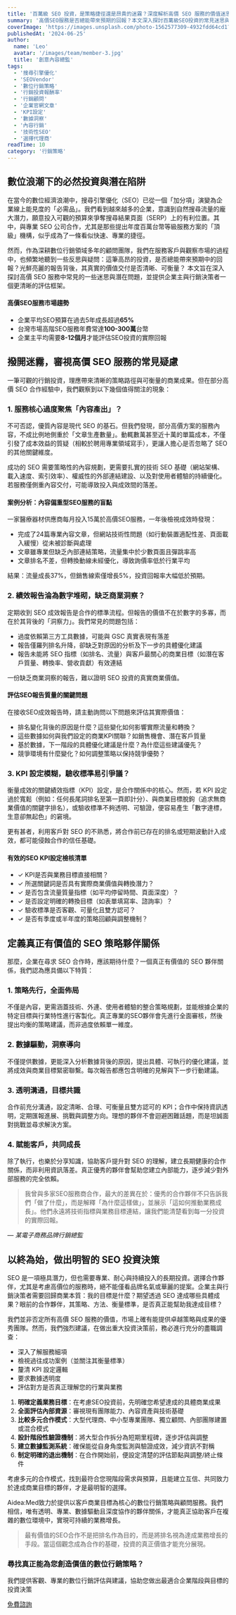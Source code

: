 ```yaml
---
title: '百萬級 SEO 投資，是策略捷徑還是昂貴的迷霧？深度解析高價 SEO 服務的價值迷思'
summary: '高價SEO服務是否總能帶來預期的回報？本文深入探討百萬級SEO投資的常見迷思與潛在問題，提供企業主與行銷決策者一個更清晰的評估框架。'
coverImage: 'https://images.unsplash.com/photo-1562577309-4932fdd64cd1?auto=format&fit=crop&w=1920'
publishedAt: '2024-06-25'
author:
  name: 'Leo'
  avatar: '/images/team/member-3.jpg'
  title: '創意內容總監'
tags:
  - '搜尋引擎優化'
  - 'SEOVendor'
  - '數位行銷策略'
  - '行銷投資報酬率'
  - '行銷顧問'
  - '企業官網文章'
  - 'KPI設定'
  - '數據洞察'
  - '內容行銷'
  - '技術性SEO'
  - '選擇代理商'
readTime: 10
category: '行銷策略'
---
```


## 數位浪潮下的必然投資與潛在陷阱

在當今的數位經濟浪潮中，搜尋引擎優化（SEO）已從一個「加分項」演變為企業線上能見度的「必需品」。我們看到越來越多的企業，意識到自然搜尋流量的龐大潛力，願意投入可觀的預算來爭奪搜尋結果頁面（SERP）上的有利位置。其中，與專業 SEO 公司合作，尤其是那些提出年度百萬台幣等級服務方案的「頂級」機構，似乎成為了一條看似快速、專業的捷徑。

然而，作為深耕數位行銷領域多年的顧問團隊，我們在服務客戶與觀察市場的過程中，也頻繁地聽到一些反思與疑問：這筆高昂的投資，是否總能帶來預期中的回報？光鮮亮麗的報告背後，其真實的價值交付是否清晰、可衡量？ 本文旨在深入探討高價 SEO 服務中常見的一些迷思與潛在問題，並提供企業主與行銷決策者一個更清晰的評估框架。

<div class="stat-highlight">
  <h4>高價SEO服務市場趨勢</h4>
  <ul>
    <li>企業平均SEO預算在過去5年成長超過<strong>65%</strong></li>
    <li>台灣市場高階SEO服務年費常達<strong>100-300萬</strong>台幣</li>
    <li>企業主平均需要<strong>8-12個月</strong>才能評估SEO投資的實際回報</li>
  </ul>
</div>

## 撥開迷霧，審視高價 SEO 服務的常見疑慮

一筆可觀的行銷投資，理應帶來清晰的策略路徑與可衡量的商業成果。但在部分高價 SEO 合作經驗中，我們觀察到以下幾個值得關注的現象：

### 1. 服務核心過度聚焦「內容產出」？

不可否認，優質內容是現代 SEO 的基石。但我們發現，部分高價方案的服務內容，不成比例地側重於「文章生產數量」。動輒數萬甚至近十萬的單篇成本，不僅引發了成本效益的質疑（相較於聘用專業領域寫手），更讓人擔心是否忽略了 SEO 的其他關鍵維度。

成功的 SEO 需要策略性的內容規劃，更需要扎實的技術 SEO 基礎（網站架構、載入速度、索引效率）、權威性的外部連結建設、以及對使用者體驗的持續優化。若服務僅側重內容交付，可能導致投入與成效間的落差。

<div class="case-study">
  <h4>案例分析：內容偏重型SEO服務的盲點</h4>
  <p>一家醫療器材供應商每月投入15萬於高價SEO服務，一年後檢視成效時發現：</p>
  <ul>
    <li>完成了24篇專業內容文章，但網站技術性問題（如行動裝置適配性差、頁面載入緩慢）從未被診斷與處理</li>
    <li>文章雖專業但缺乏內部連結策略，流量集中於少數頁面且彈跳率高</li>
    <li>文章排名不差，但轉換動線未經優化，導致詢價率低於行業平均</li>
  </ul>
  <p>結果：流量成長37%，但銷售線索僅增長5%，投資回報率大幅低於預期。</p>
</div>

### 2. 績效報告淪為數字堆砌，缺乏商業洞察？

定期收到 SEO 成效報告是合作的標準流程。但報告的價值不在於數字的多寡，而在於其背後的「洞察力」。我們常見的問題包括：

- 過度依賴第三方工具數據，可能與 GSC 真實表現有落差
- 報告僅羅列排名升降，卻缺乏對原因的分析及下一步的具體優化建議
- 報告未能將 SEO 指標（如排名、流量）與客戶最關心的商業目標（如潛在客戶質量、轉換率、營收貢獻）有效連結

一份缺乏商業洞察的報告，難以證明 SEO 投資的真實商業價值。

<div class="pro-tip">
  <h4>評估SEO報告質量的關鍵問題</h4>
  <p>在接收SEO成效報告時，請主動詢問以下問題來評估其實際價值：</p>
  <ul>
    <li>排名變化背後的原因是什麼？這些變化如何影響實際流量和轉換？</li>
    <li>這些數據如何與我們設定的商業KPI關聯？如銷售機會、潛在客戶質量</li>
    <li>基於數據，下一階段的具體優化建議是什麼？為什麼這些建議優先？</li>
    <li>競爭環境有什麼變化？如何調整策略以保持競爭優勢？</li>
  </ul>
</div>

### 3. KPI 設定模糊，驗收標準易引爭議？

衡量成效的關鍵績效指標（KPI）設定，是合作關係中的核心。然而，若 KPI 設定過於寬鬆（例如：任何長尾詞排名至第一頁即計分）、與商業目標脫鉤（追求無商業價值的關鍵字排名），或驗收標準不夠透明、可驗證，便容易產生「數字達標，生意卻無起色」的窘境。

更有甚者，利用客戶對 SEO 的不熟悉，將合作前已存在的排名或短期波動計入成效，都可能侵蝕合作的信任基礎。

<div class="action-checklist">
  <h4>有效的SEO KPI設定檢核清單</h4>
  <ul>
    <li>✓ KPI是否與業務目標直接相關？</li>
    <li>✓ 所選關鍵詞是否具有實際商業價值與轉換潛力？</li>
    <li>✓ 是否包含流量質量指標（如平均停留時間、頁面深度）？</li>
    <li>✓ 是否設定明確的轉換目標（如表單填寫率、諮詢率）？</li>
    <li>✓ 驗收標準是否客觀、可量化且雙方認可？</li>
    <li>✓ 是否有季度或半年度的策略回顧與調整機制？</li>
  </ul>
</div>

## 定義真正有價值的 SEO 策略夥伴關係

那麼，企業在尋求 SEO 合作時，應該期待什麼？一個真正有價值的 SEO 夥伴關係，我們認為應具備以下特質：

### 1. 策略先行，全面佈局

不僅是內容，更需涵蓋技術、外連、使用者體驗的整合策略規劃，並能根據企業的特定目標與行業特性進行客製化。真正專業的SEO夥伴會先進行全面審核，然後提出均衡的策略建議，而非過度依賴單一維度。

### 2. 數據驅動，洞察導向

不僅提供數據，更能深入分析數據背後的原因，提出具體、可執行的優化建議，並將成效與商業目標緊密聯繫。每次報告都應包含明確的見解與下一步行動建議。

### 3. 透明溝通，目標共識

合作前充分溝通，設定清晰、合理、可衡量且雙方認可的 KPI；合作中保持資訊透明，定期匯報進展、挑戰與調整方向。理想的夥伴不會迴避困難話題，而是坦誠面對挑戰並尋求解決方案。

### 4. 賦能客戶，共同成長

除了執行，也樂於分享知識，協助客戶提升對 SEO 的理解，建立長期健康的合作關係，而非利用資訊落差。真正優秀的夥伴會幫助您建立內部能力，逐步減少對外部服務的完全依賴。

<div class="expert-quote">
  <blockquote>
    我曾與多家SEO服務商合作，最大的差異在於：優秀的合作夥伴不只告訴我們「做了什麼」，而是解釋「為什麼這樣做」，並展示「這如何推動業務成長」。他們永遠將技術指標與業務目標連結，讓我們能清楚看到每一分投資的實際回報。
  </blockquote>
  <cite>— 某電子商務品牌行銷總監</cite>
</div>

## 以終為始，做出明智的 SEO 投資決策

SEO 是一項極具潛力，但也需要專業、耐心與持續投入的長期投資。選擇合作夥伴，尤其是考慮高價位的服務時，絕不能僅看品牌名氣或華麗的提案。企業主與行銷決策者需要回歸商業本質：我的目標是什麼？期望透過 SEO 達成哪些具體成果？眼前的合作夥伴，其策略、方法、衡量標準，是否真正能幫助我達成目標？

我們並非否定所有高價 SEO 服務的價值，市場上確有能提供卓越策略與成果的優秀團隊。然而，我們強烈建議，在做出重大投資決策前，務必進行充分的盡職調查：

- 深入了解服務細項
- 檢視過往成功案例（並關注其衡量標準）
- 釐清 KPI 設定邏輯
- 要求數據透明度
- 評估對方是否真正理解您的行業與業務

<div class="action-plan">
  <ol>
    <li><strong>明確定義業務目標</strong>：在考慮SEO投資前，先明確您希望達成的具體商業成果</li>
    <li><strong>全面評估內部資源</strong>：審視現有團隊能力、內容資產與技術基礎</li>
    <li><strong>比較多元合作模式</strong>：大型代理商、中小型專業團隊、獨立顧問、內部團隊建置或混合模式</li>
    <li><strong>設計階段性驗證機制</strong>：將大型合作拆分為短期里程碑，逐步評估與調整</li>
    <li><strong>建立數據監測系統</strong>：確保能從自身角度監測與驗證成效，減少資訊不對稱</li>
    <li><strong>制定明確的退出機制</strong>：在合作開始前，便設定清楚的評估節點與調整/終止條件</li>
  </ol>
</div>

考慮多元的合作模式，找到最符合您現階段需求與預算，且能建立互信、共同致力於達成商業目標的夥伴，才是最明智的選擇。

Aidea:Med致力於提供以客戶商業目標為核心的數位行銷策略與顧問服務。我們相信，唯有透明、專業、數據驅動且深度協作的夥伴關係，才能真正協助客戶在複雜的數位環境中，實現可持續的業務增長。

> 最有價值的SEO合作不是把排名作為目的，而是將排名視為達成業務增長的手段。當這個觀念成為合作的基礎，投資的真正價值才能充分展現。

<div class="cta-section">
  <h3>尋找真正能為您創造價值的數位行銷策略？</h3>
  <p>我們提供客觀、專業的數位行銷評估與建議，協助您做出最適合企業階段與目標的投資決策</p>
  <a href="/contact" class="cta-button">免費諮詢</a>
</div> 